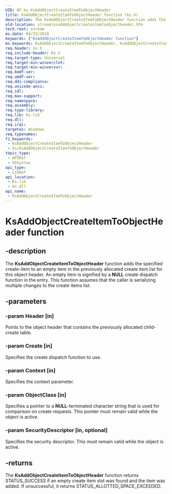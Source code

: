 ```yaml
---
UID: NF:ks.KsAddObjectCreateItemToObjectHeader
title: KsAddObjectCreateItemToObjectHeader function (ks.h)
description: The KsAddObjectCreateItemToObjectHeader function adds the specified create-item to an empty item in the previously allocated create item list for this object header.
old-location: stream\ksaddobjectcreateitemtoobjectheader.htm
tech.root: stream
ms.date: 04/23/2018
keywords: ["KsAddObjectCreateItemToObjectHeader function"]
ms.keywords: KsAddObjectCreateItemToObjectHeader, KsAddObjectCreateItemToObjectHeader function [Streaming Media Devices], ks/KsAddObjectCreateItemToObjectHeader, ksfunc_de112daa-c37a-4d5b-b646-5fc45fd8ae1c.xml, stream.ksaddobjectcreateitemtoobjectheader
req.header: ks.h
req.include-header: Ks.h
req.target-type: Universal
req.target-min-winverclnt: 
req.target-min-winversvr: 
req.kmdf-ver: 
req.umdf-ver: 
req.ddi-compliance: 
req.unicode-ansi: 
req.idl: 
req.max-support: 
req.namespace: 
req.assembly: 
req.type-library: 
req.lib: Ks.lib
req.dll: 
req.irql: 
targetos: Windows
req.typenames: 
f1_keywords:
 - KsAddObjectCreateItemToObjectHeader
 - ks/KsAddObjectCreateItemToObjectHeader
topic_type:
 - APIRef
 - kbSyntax
api_type:
 - LibDef
api_location:
 - Ks.lib
 - Ks.dll
api_name:
 - KsAddObjectCreateItemToObjectHeader
---
```


# KsAddObjectCreateItemToObjectHeader function


## -description

The <b>KsAddObjectCreateItemToObjectHeader</b> function adds the specified create-item to an empty item in the previously allocated create item list for this object header. An empty item is signified by a <b>NULL</b> create dispatch function in the entry. This function assumes that the caller is serializing multiple changes to the create items list.

## -parameters

### -param Header [in]


Points to the object header that contains the previously allocated child- create table.

### -param Create [in]


Specifies the create dispatch function to use.

### -param Context [in]


Specifies the context parameter.

### -param ObjectClass [in]


Specifies a pointer to a <b>NULL</b>-terminated character string that is used for comparison on create requests. This pointer must remain valid while the object is active.

### -param SecurityDescriptor [in, optional]


Specifies the security descriptor. This must remain valid while the object is active.

## -returns

The <b>KsAddObjectCreateItemToObjectHeader</b> function returns STATUS_SUCCESS if an empty create item slot was found and the item was added. If unsuccessful, it returns STATUS_ALLOTTED_SPACE_EXCEEDED.

